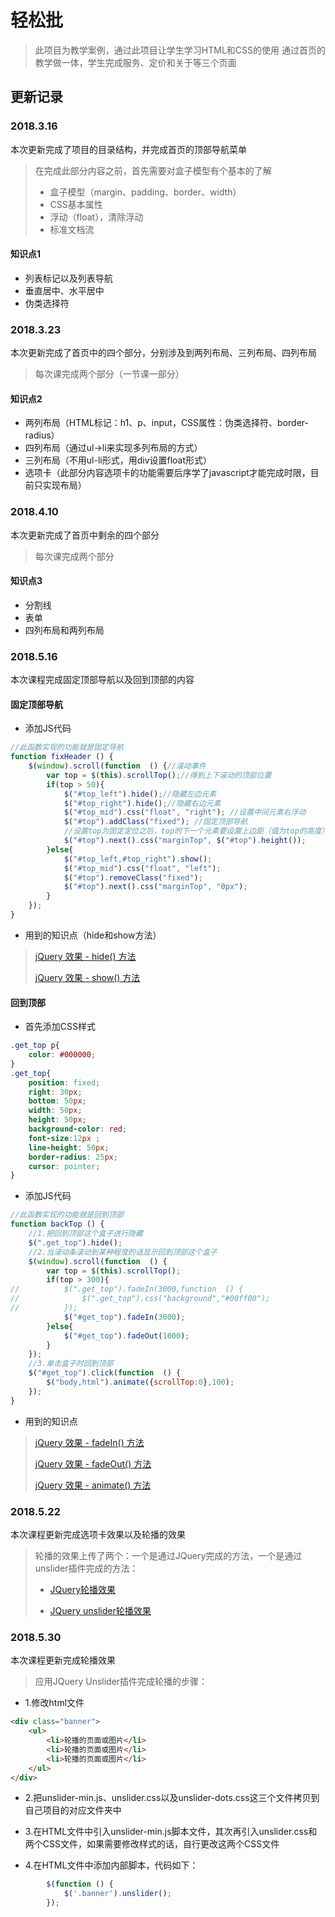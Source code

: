 # 轻松批

>此项目为教学案例，通过此项目让学生学习HTML和CSS的使用
>通过首页的教学做一体，学生完成服务、定价和关于等三个页面

## 更新记录

### 2018.3.16

本次更新完成了项目的目录结构，并完成首页的顶部导航菜单
>在完成此部分内容之前，首先需要对盒子模型有个基本的了解
>
>* 盒子模型（margin、padding、border、width）
>* CSS基本属性
>* 浮动（float），清除浮动
>* 标准文档流

#### 知识点1

* 列表标记以及列表导航
* 垂直居中、水平居中
* 伪类选择符

### 2018.3.23

本次更新完成了首页中的四个部分，分别涉及到两列布局、三列布局、四列布局
>每次课完成两个部分（一节课一部分）

#### 知识点2

* 两列布局（HTML标记：h1、p、input，CSS属性：伪类选择符、border-radius）
* 四列布局（通过ul->li来实现多列布局的方式）
* 三列布局（不用ul-li形式，用div设置float形式）
* 选项卡（此部分内容选项卡的功能需要后序学了javascript才能完成时限，目前只实现布局）

### 2018.4.10

本次更新完成了首页中剩余的四个部分
>每次课完成两个部分

#### 知识点3

* 分割线
* 表单
* 四列布局和两列布局

### 2018.5.16

本次课程完成固定顶部导航以及回到顶部的内容

#### 固定顶部导航

* 添加JS代码

```javascript
//此函数实现的功能就是固定导航
function fixHeader () {
    $(window).scroll(function  () {//滚动事件
        var top = $(this).scrollTop();//得到上下滚动的顶部位置
        if(top > 50){
            $("#top_left").hide();//隐藏左边元素
            $("#top_right").hide();//隐藏右边元素
            $("#top_mid").css("float", "right"); //设置中间元素右浮动
            $("#top").addClass("fixed"); //固定顶部导航
            //设置top为固定定位之后，top的下一个元素要设置上边距（值为top的高度）
            $("#top").next().css("marginTop", $("#top").height());
        }else{
            $("#top_left,#top_right").show();
            $("#top_mid").css("float", "left");
            $("#top").removeClass("fixed");
            $("#top").next().css("marginTop", "0px");
        }
    });
}
```

* 用到的知识点（hide和show方法）

> [jQuery 效果 - hide() 方法](http://www.w3school.com.cn/jquery/effect_hide.asp)
>
> [jQuery 效果 - show() 方法](http://www.w3school.com.cn/jquery/effect_show.asp)

#### 回到顶部

* 首先添加CSS样式

```css
.get_top p{
    color: #000000;
}
.get_top{
    position: fixed;
    right: 30px;
    bottom: 50px;
    width: 50px;
    height: 50px;
    background-color: red;
    font-size:12px ;
    line-height: 50px;
    border-radius: 25px;
    cursor: pointer;
}
```

* 添加JS代码

```javascript
//此函数实现的功能就是回到顶部
function backTop () {
    //1.把回到顶部这个盒子进行隐藏
    $(".get_top").hide();
    //2.当滚动条滚动到某种程度的话显示回到顶部这个盒子
    $(window).scroll(function  () {
        var top = $(this).scrollTop();
        if(top > 300){
//          $(".get_top").fadeIn(3000,function  () {
//              $(".get_top").css("background","#00ff00");
//          });
            $("#get_top").fadeIn(3000);
        }else{
            $("#get_top").fadeOut(1000);
        }
    });
    //3.单击盒子时回到顶部
    $("#get_top").click(function  () {
        $("body,html").animate({scrollTop:0},100);
    });
}
```

* 用到的知识点

> [jQuery 效果 - fadeIn() 方法](http://www.w3school.com.cn/jquery/effect_fadein.asp)
>
> [jQuery 效果 - fadeOut() 方法](http://www.w3school.com.cn/jquery/effect_fadeout.asp)
>
>[jQuery 效果 - animate() 方法](http://www.w3school.com.cn/jquery/effect_animate.asp)

### 2018.5.22

本次课程更新完成选项卡效果以及轮播的效果

> 轮播的效果上传了两个：一个是通过JQuery完成的方法，一个是通过unslider插件完成的方法：
> * [JQuery轮播效果](https://github.com/wuwuzhishu/WebFrontCode/tree/master/JS%2BJQuery/%E8%BD%AE%E6%92%AD%E5%9B%BE%E6%95%88%E6%9E%9C/JQuery)
>
> * [JQuery unslider轮播效果](https://github.com/wuwuzhishu/WebFrontCode/tree/master/JS%2BJQuery/%E8%BD%AE%E6%92%AD%E5%9B%BE%E6%95%88%E6%9E%9C/JQuery%20unslider)

### 2018.5.30

本次课程更新完成轮播效果

> 应用JQuery Unslider插件完成轮播的步骤：

* 1.修改html文件

``` html
<div class="banner">
    <ul>
        <li>轮播的页面或图片</li>
        <li>轮播的页面或图片</li>
        <li>轮播的页面或图片</li>
    </ul>
</div>
```

* 2.把unslider-min.js、unslider.css以及unslider-dots.css这三个文件拷贝到自己项目的对应文件夹中

* 3.在HTML文件中引入unslider-min.js脚本文件，其次再引入unslider.css和两个CSS文件，如果需要修改样式的话，自行更改这两个CSS文件

* 4.在HTML文件中添加内部脚本，代码如下：

``` javascript
        $(function () {
            $('.banner').unslider();
        });
```
